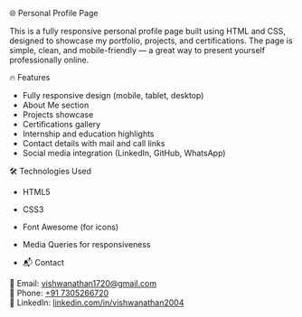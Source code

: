 🌐 Personal Profile Page

This is a fully responsive personal profile page built using HTML and CSS, designed to showcase my portfolio, projects, and certifications. The page is simple, clean, and mobile-friendly — a great way to present yourself professionally online.

 🔥 Features

- Fully responsive design (mobile, tablet, desktop)
- About Me section
- Projects showcase
- Certifications gallery
- Internship and education highlights
- Contact details with mail and call links
- Social media integration (LinkedIn, GitHub, WhatsApp)

 🛠 Technologies Used

- HTML5
- CSS3
- Font Awesome (for icons)
- Media Queries for responsiveness

-  📬 Contact

📧 Email: [vishwanathan1720@gmail.com](mailto:vishwanathan1720@gmail.com)  
📱 Phone: [+91 7305266720](tel:+917305266720)  
🔗 LinkedIn: [linkedin.com/in/vishwanathan2004](https://www.linkedin.com/in/vishwanathan2004/)
